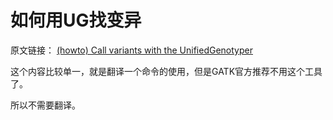 # 如何用UG找变异

原文链接：  [ (howto) Call variants with the UnifiedGenotyper](https://software.broadinstitute.org/gatk/documentation/article?id=2804)

这个内容比较单一，就是翻译一个命令的使用，但是GATK官方推荐不用这个工具了。

所以不需要翻译。

